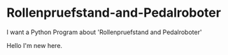 # Rollenpruefstand-and-Pedalroboter
I want a Python Program about 'Rollenpruefstand and Pedalroboter'

Hello
I'm new here.
